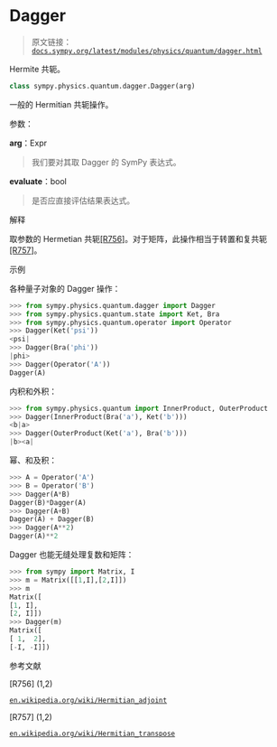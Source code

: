 # Dagger

> 原文链接：[`docs.sympy.org/latest/modules/physics/quantum/dagger.html`](https://docs.sympy.org/latest/modules/physics/quantum/dagger.html)

Hermite 共轭。

```py
class sympy.physics.quantum.dagger.Dagger(arg)
```

一般的 Hermitian 共轭操作。

参数：

**arg**：Expr

> 我们要对其取 Dagger 的 SymPy 表达式。

**evaluate**：bool

> 是否应直接评估结果表达式。

解释

取参数的 Hermetian 共轭[[R756]](#r756)。对于矩阵，此操作相当于转置和复共轭[[R757]](#r757)。

示例

各种量子对象的 Dagger 操作：

```py
>>> from sympy.physics.quantum.dagger import Dagger
>>> from sympy.physics.quantum.state import Ket, Bra
>>> from sympy.physics.quantum.operator import Operator
>>> Dagger(Ket('psi'))
<psi|
>>> Dagger(Bra('phi'))
|phi>
>>> Dagger(Operator('A'))
Dagger(A) 
```

内积和外积：

```py
>>> from sympy.physics.quantum import InnerProduct, OuterProduct
>>> Dagger(InnerProduct(Bra('a'), Ket('b')))
<b|a>
>>> Dagger(OuterProduct(Ket('a'), Bra('b')))
|b><a| 
```

幂、和及积：

```py
>>> A = Operator('A')
>>> B = Operator('B')
>>> Dagger(A*B)
Dagger(B)*Dagger(A)
>>> Dagger(A+B)
Dagger(A) + Dagger(B)
>>> Dagger(A**2)
Dagger(A)**2 
```

Dagger 也能无缝处理复数和矩阵：

```py
>>> from sympy import Matrix, I
>>> m = Matrix([[1,I],[2,I]])
>>> m
Matrix([
[1, I],
[2, I]])
>>> Dagger(m)
Matrix([
[ 1,  2],
[-I, -I]]) 
```

参考文献

[R756] (1,2)

[`en.wikipedia.org/wiki/Hermitian_adjoint`](https://en.wikipedia.org/wiki/Hermitian_adjoint)

[R757] (1,2)

[`en.wikipedia.org/wiki/Hermitian_transpose`](https://en.wikipedia.org/wiki/Hermitian_transpose)
